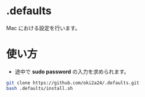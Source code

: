 # .defaults
Mac における設定を行います。

# 使い方
- 途中で **sudo password** の入力を求められます。

```bash
git clone https://github.com/oki2a24/.defaults.git
bash .defaults/install.sh
```
